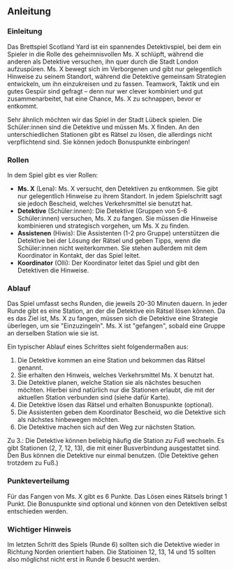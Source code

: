 ## Anleitung

### Einleitung
Das Brettspiel Scotland Yard ist ein spannendes Detektivspiel, bei dem ein Spieler in die Rolle des geheimnisvollen Ms. X schlüpft, während die anderen als Detektive versuchen, ihn quer durch die Stadt London aufzuspüren. Ms. X bewegt sich im Verborgenen und gibt nur gelegentlich Hinweise zu seinem Standort, während die Detektive gemeinsam Strategien entwickeln, um ihn einzukreisen und zu fassen. Teamwork, Taktik und ein gutes Gespür sind gefragt – denn nur wer clever kombiniert und gut zusammenarbeitet, hat eine Chance, Ms. X zu schnappen, bevor er entkommt.

Sehr ähnlich möchten wir das Spiel in der Stadt Lübeck spielen. Die Schüler:innen sind die Detektive und müssen Ms. X finden. An den unterschiedlichen Stationen gibt es Rätsel zu lösen, die allerdings nicht verpflichtend sind. Sie können jedoch Bonuspunkte einbringen!

### Rollen
In dem Spiel gibt es vier Rollen:
- **Ms. X** (Lena): Ms. X versucht, den Detektiven zu entkommen. Sie gibt nur gelegentlich Hinweise zu ihrem Standort. In jedem Spielschritt sagt sie jedoch Bescheid, welches Verkehrsmittel sie benutzt hat. 
- **Detektive** (Schüler:innen): Die Detektive (Gruppen von 5-6 Schüler:innen) versuchen, Ms. X zu fangen. Sie müssen die Hinweise kombinieren und strategisch vorgehen, um Ms. X zu finden.
- **Assistenen** (Hiwis): Die Assistenten (1-2 pro Gruppe) unterstützen die Detektive bei der Lösung der Rätsel und geben Tipps, wenn die Schüler:innen nicht weiterkommen. Sie stehen außerdem mit dem Koordinator in Kontakt, der das Spiel leitet.
- **Koordinator** (Olli): Der Koordinator leitet das Spiel und gibt den Detektiven die Hinweise.

### Ablauf
Das Spiel umfasst sechs Runden, die jeweils 20-30 Minuten dauern. In jeder Runde gibt es eine Station, an der die Detektive ein Rätsel lösen können. Da es das Ziel ist, Ms. X zu fangen, müssen sich die Detektive eine Strategie überlegen, um sie "Einzuzingeln". Ms. X ist "gefangen", sobald eine Gruppe an derselben Station wie sie ist.

Ein typischer Ablauf eines Schrittes sieht folgendermaßen aus:
1. Die Detektive kommen an eine Station und bekommen das Rätsel genannt.
2. Sie erhalten den Hinweis, welches Verkehrsmittel Ms. X benutzt hat.
3. Die Detektive planen, welche Station sie als nächstes besuchen möchten. Hierbei sind natürlich nur die Stationen erlaubt, die mit der aktuellen Station verbunden sind (siehe dafür Karte).
4. Die Detektive lösen das Rätsel und erhalten Bonuspunkte (optional).
5. Die Assistenten geben dem Koordinator Bescheid, wo die Detektive sich als nächstes hinbewegen möchten.
6. Die Detektive machen sich auf den Weg zur nächsten Station.

Zu 3.: Die Detektive können beliebig häufig die Station *zu Fuß* wechseln. Es gibt Stationen (2, 7, 12, 13), die mit einer Busverbindung ausgestattet sind. Den Bus können die Detektive nur einmal benutzen. (Die Detektive gehen trotzdem zu Fuß.)

### Punkteverteilumg
Für das Fangen von Ms. X gibt es 6 Punkte. Das Lösen eines Rätsels bringt 1 Punkt. Die Bonuspunkte sind optional und können von den Detektiven selbst entschieden werden. 

### Wichtiger Hinweis
Im letzten Schritt des Spiels (Runde 6) sollten sich die Detektive wieder in Richtung Norden orientiert haben. Die Statioinen 12, 13, 14 und 15 sollten also möglichst nicht erst in Runde 6 besucht werden.